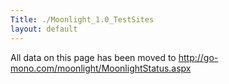 ```yaml
---
Title: ./Moonlight_1.0_TestSites
layout: default
---
```


All data on this page has been moved to
[<http://go-mono.com/moonlight/MoonlightStatus.aspx>](http://go-mono.com/moonlight/MoonlightStatus.aspx)
